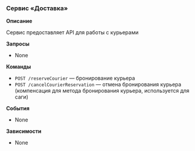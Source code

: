 ### Сервис «Доставка»

**Описание**

Сервис предоставляет API для работы с курьерами

**Запросы**

- None

**Команды**

- `POST /reserveCourier` — бронирование курьера
- `POST /cancelCourierReservation` — отмена бронирования курьера (компенсация для метода бронирования курьера, используется для саги)

**События**

- None

**Зависимости**

- None